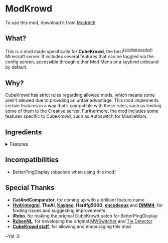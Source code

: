 # ModKrowd

To use this mod, download it from [Modrinth](https://modrinth.com/mod/modkrowd).

## What?

This is a mod made specifically for **CubeKrowd**, the best<sup>[*[citation needed](https://cubekrowd.net/)*]</sup> Minecraft server. It includes several features that can be toggled via the config screen, accessible through either Mod Menu or a keybind unbound by default.

## Why?

CubeKrowd has strict rules regarding allowed mods, which means some aren’t allowed due to providing an unfair advantage. This mod implements certain features in a way that’s compatible with these rules, such as limiting some of them to the Creative server. Furthermore, the mod includes some features specific to CubeKrowd, such as Autoswitch for MissileWars.

## Ingredients

<details>
<summary>Features</summary>

### Appearance

- Devoid
- Ping Display
- Slim Armor
- Dinnerbone/Grumm
- deadmau5
- Own Nametag
- All Nametags
- No Nametags
- Hide Players

### Chat

- Persistent Chat History
- Separate Chat History
- Click to Respond
- You’ve Got Mail
- Message Preview

### Creative

- Uninvisibility
- Tangible Barriers
- Tangible Structure Voids
- Tangible Lights
- Tangible Moving Pistons
- Tangible End Portals

### MissileWars

- Autoswitch
- Tie Detector
- Respectate

### Theme

- High Contrast
- Cherry Lite
- Cherry

</details>

## Incompatibilities

- BetterPingDisplay (obsolete when using this mod)

## Special Thanks

- **CatAndComparator**, for coming up with a brilliant feature name
- **[Hydrintegral](https://namemc.com/profile/Hydrintegral.1)**, **TheAI**, **[Kaybeo](https://www.youtube.com/channel/UCPCxS_Y9gWhPdVJ4_FUrw4Q)**, **Hardfg5000**, **[encodeous](https://github.com/encodeous)** and **[DIMM4](http://www.dimm4.video/)**, for finding issues and suggesting improvements
- **iRobo**, for making the original CubeKrowd patch for BetterPingDisplay
- **[RubenNL](https://github.com/RubenNL)**, for developing the original [MWSwitcher](https://gitlab.rubend.nl/minecraft/mods/mwswitcher) and [Tie Detector](https://gitlab.rubend.nl/minecraft/mods/tiedetector)
- **[CubeKrowd staff](https://cubekrowd.net/staff/)**, for allowing and encouraging this mod

~Yat :3